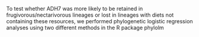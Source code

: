 To test whether ADH7 was more likely to be retained in frugivorous/nectarivorous lineages or lost in lineages with diets not containing these resources, we performed phylogenetic logistic regression analyses using two different methods in the R package phylolm
